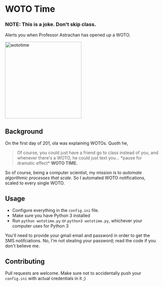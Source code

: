 # WOTO Time

### NOTE: This is a joke. Don't skip class.

Alerts you when Professor Astrachan has opened up a WOTO.

<img src="https://user-images.githubusercontent.com/10100323/46890495-0ce93a00-ce35-11e8-81c1-8a2940263245.jpg" alt="wototime" width="250"/>

## Background

On the first day of 201, ola was explaining WOTOs. Quoth he,

> Of course, you could just have a friend go to class instead of you, and whenever there's a WOTO, he could just text you... \*pause for dramatic effect\* **WOTO TIME.**

So of course, being a computer scientist, my mission is to *automate algorithmic processes that scale*. So I automated WOTO notifications, scaled to every single WOTO.


## Usage

* Configure everything in the `config.ini` file.
* Make sure you have Python 3 installed
* Run `python wototime.py` or `python3 wototime.py`, whichever your computer uses for Python 3

You'll need to provide your gmail email and password in order to get the SMS notifciations. No, I'm not stealing your password; read the code if you don't believe me.

## Contributing

Pull requests are welcome. Make sure not to accidentally push your `config.ini` with actual credentials in it ;)
